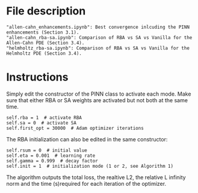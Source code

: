 # File description

```
"allen-cahn_enhancements.ipynb": Best convergence inlcuding the PINN enhancements (Section 3.1).
"allen-cahn_rba-sa.ipynb": Comparison of RBA vs SA vs Vanilla for the Allen-Cahn PDE (Section 3.4).
"helmholtz_rba-sa.ipynb": Comparison of RBA vs SA vs Vanilla for the Helmholtz PDE (Section 3.4).
```

# Instructions

Simply edit the constructor of the PINN class to activate each mode.
Make sure that either RBA or SA weights are activated but not both at the same time.

```
self.rba = 1  # activate RBA
self.sa = 0  # activate SA
self.first_opt = 30000  # Adam optimizer iterations
```

The RBA initialization can also be edited in the same constructor:

```
self.rsum = 0  # initial value
self.eta = 0.001  # learning rate
self.gamma = 0.999  # decay factor
self.init = 1  # initialization mode (1 or 2, see Algorithm 1)
```

The algorithm outputs the total loss, the realtive L2, the relative L infinity norm and the time (s)required for each iteration of the optimizer.

